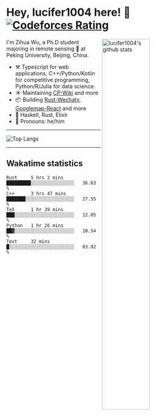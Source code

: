 # Hey, lucifer1004 here! :wave: [![Codeforces Rating](https://cfrating.ihcr.top/?user=lucifer1004&style=flat-square)](https://codeforces.com/profile/lucifer1004)

<img width="50%" align="right" alt="lucifer1004's github stats" src="https://github-readme-stats.vercel.app/api?username=lucifer1004&show_icons=true">

I'm Zihua Wu, a Ph.D student majoring in remote sensing :satellite: at Peking University, Beijing, China.

- :hammer_and_pick: Typescript for web applications, C++/Python/Kotlin for competitive programming, Python/R/Julia for data science.
- :sunny: Maintaining [CP-Wiki](https://cp-wiki.vercel.app) and more 
- :package: Building [Rust-Wechaty](https://github.com/wechaty/rust-wechaty), [Googlemap-React](https://github.com/googlemap-react/googlemap-react) and more
- :seedling: Haskell, Rust, Elixir
- :man: Pronouns: he/him

---

![Top Langs](https://github-readme-stats.vercel.app/api/top-langs/?username=lucifer1004&layout=compact)

---

## Wakatime statistics

<!--START_SECTION:waka-->
```text
Rust     5 hrs 2 mins    █████████░░░░░░░░░░░░░░░░   36.63 % 
C++      3 hrs 47 mins   ███████░░░░░░░░░░░░░░░░░░   27.55 % 
TeX      1 hr 39 mins    ███░░░░░░░░░░░░░░░░░░░░░░   12.05 % 
Python   1 hr 26 mins    ██▓░░░░░░░░░░░░░░░░░░░░░░   10.54 % 
Text     32 mins         █░░░░░░░░░░░░░░░░░░░░░░░░   03.92 % 
```
<!--END_SECTION:waka-->
